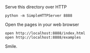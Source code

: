 Serve this directory over HTTP

    python -m SimpleHTTPServer 8888

Open the pages in your web browser

    open http://localhost:8888/index.html
    open http://localhost:8888/examples

Smile.
